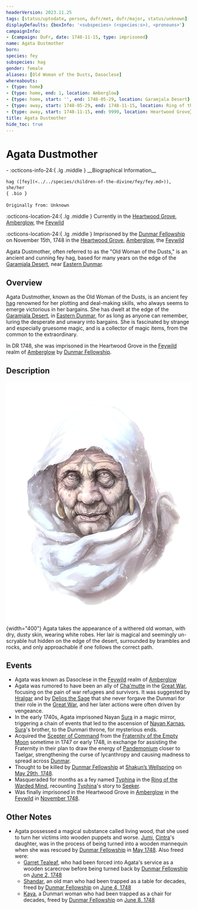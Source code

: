 ```yaml
---
headerVersion: 2023.11.25
tags: [status/uptodate, person, dufr/met, dufr/major, status/unknown]
displayDefaults: {boxInfo: '<subspecies> (<species:s>), <pronouns>'}
campaignInfo:
- {campaign: DuFr, date: 1748-11-15, type: imprisoned}
name: Agata Dustmother
born:
species: fey
subspecies: hag
gender: female
aliases: [Old Woman of the Dusts, Dasoclese]
whereabouts:
- {type: home}
- {type: home, end: 1, location: Amberglow}
- {type: home, start: '', end: 1748-05-29, location: Garamjala Desert}
- {type: away, start: 1748-05-29, end: 1748-11-15, location: Ring of the Warded Mind}
- {type: away, start: 1748-11-15, end: 9999, location: Heartwood Grove}
title: Agata Dustmother
hide_toc: true
---
```

# Agata Dustmother
<div class="grid cards ext-narrow-margin ext-one-column" markdown>
- :octicons-info-24:{ .lg .middle } __Biographical Information__

    hag ([fey](<../../species/children-of-the-divine/fey/fey.md>)), she/her  
    { .bio }

    Originally from: Unknown
</div>

:octicons-location-24:{ .lg .middle } Currently in the [Heartwood Grove](<../../cosmology/multiverse/echo-realms/feywild/heartwood-grove.md>), [Amberglow](<../../cosmology/multiverse/echo-realms/feywild/amberglow.md>), the [Feywild](<../../cosmology/multiverse/echo-realms/feywild/feywild.md>)



:octicons-location-24:{ .lg .middle } Imprisoned by the [Dunmar Fellowship](<../pcs/dunmar-fellowship/dunmar-fellowship.md>) on November 15th, 1748 in the [Heartwood Grove](<../../cosmology/multiverse/echo-realms/feywild/heartwood-grove.md>), [Amberglow](<../../cosmology/multiverse/echo-realms/feywild/amberglow.md>), the [Feywild](<../../cosmology/multiverse/echo-realms/feywild/feywild.md>)  


Agata Dustmother, often referred to as the "Old Woman of the Dusts," is an ancient and cunning fey hag, based for many years on the edge of the [Garamjala Desert](<../../gazetteer/greater-dunmar/garamjala-plateau/garamjala-desert.md>), near [Eastern Dunmar](<../../gazetteer/greater-dunmar/realms/dunmar/eastern-dunmar/eastern-dunmar.md>). 
## Overview

Agata Dustmother, known as the Old Woman of the Dusts, is an ancient fey [hag](<../../primary-sources/story-about-hags.md>) renowned for her plotting and deal-making skills, who always seems to emerge victorious in her bargains. She has dwelt at the edge of the [Garamjala Desert](<../../gazetteer/greater-dunmar/garamjala-plateau/garamjala-desert.md>), in [Eastern Dunmar](<../../gazetteer/greater-dunmar/realms/dunmar/eastern-dunmar/eastern-dunmar.md>), for as long as anyone can remember, luring the desperate and unwary into bargains. She is fascinated by strange and especially gruesome magic, and is a collector of magic items, from the common to the extraordinary. 

In DR 1748, she was imprisoned in the Heartwood Grove in the [Feywild](<../../cosmology/multiverse/echo-realms/feywild/feywild.md>) realm of [Amberglow](<../../cosmology/multiverse/echo-realms/feywild/amberglow.md>) by [Dunmar Fellowship](<../pcs/dunmar-fellowship/dunmar-fellowship.md>). 
## Description
![Agata Portrait](../../assets/agata-portrait.png){width="400"}
Agata takes the appearance of a withered old woman, with dry, dusty skin, wearing white robes. Her lair is magical and seemingly un-scryable hut hidden on the edge of the desert, surrounded by brambles and rocks, and only approachable if one follows the correct path. 
## Events

- Agata was known as Dasoclese in the [Feywild](<../../cosmology/multiverse/echo-realms/feywild/feywild.md>) realm of [Amberglow](<../../cosmology/multiverse/echo-realms/feywild/amberglow.md>)
- Agata was rumored to have been an ally of [Cha'mutte](<../extraplanar-powers/cha-mutte.md>) in the [Great War](<../../events/1500s/great-war.md>), focusing on the pain of war refugees and survivors. It was suggested by [Hralgar](<../giants/hralgar.md>) and by [Delios the Sage](<../tollenders/delios-the-sage.md>) that she never forgave the Dunmari for their role in the [Great War](<../../events/1500s/great-war.md>), and her later actions were often driven by vengeance. 
- In the early 1740s, Agata imprisoned Nayan [Sura](<../dunmari/sura.md>) in a magic mirror, triggering a chain of events that led to the ascension of [Nayan Karnas](<../dunmari/nayan-karnas.md>), [Sura](<../dunmari/sura.md>)'s brother, to the Dunmari throne, for mysterious ends.
- Acquired the [Scepter of Command](<../../things/artifacts-of-power/scepter-of-command.md>) from the [Fraternity of the Empty Moon](<../../groups/fraternity-of-the-empty-moon.md>) sometime in 1747 or early 1748, in exchange for assisting the Fraternity in their plan to draw the energy of [Pandemonium](<../../cosmology/multiverse/spiritual-realms/primal-realms/pandemonium.md>) closer to Taelgar, strengthening the curse of lycanthropy and causing madness to spread across [Dunmar](<../../gazetteer/greater-dunmar/realms/dunmar/dunmar.md>). 
- Thought to be killed by [Dunmar Fellowship](<../pcs/dunmar-fellowship/dunmar-fellowship.md>) at [Shakun’s Wellspring](<../../gazetteer/greater-dunmar/realms/dunmar/eastern-dunmar/shakuns-wellspring.md>) on [May 29th, 1748](<../../campaigns/dunmari-frontier/session-notes/session-28-dufr.md>).
- Masqueraded for months as a fey named [Typhina](<./typhina.md>) in the [Ring of the Warded Mind](<../../campaigns/dunmari-frontier/treasure/treasure-from-agata/ring-of-the-warded-mind.md>), recounting [Typhina](<./typhina.md>)'s story to [Seeker](<../pcs/dunmar-fellowship/seeker.md>).
- Was finally imprisoned in the Heartwood Grove in [Amberglow](<../../cosmology/multiverse/echo-realms/feywild/amberglow.md>) in the [Feywild](<../../cosmology/multiverse/echo-realms/feywild/feywild.md>) in [November 1748](<../../campaigns/dunmari-frontier/session-notes/session-67-dufr.md>).


## **Other Notes**

- Agata possessed a magical substance called living wood, that she used to turn her victims into wooden puppets and worse. [Jumi](<../dunmari/jumi.md>), [Cintra](<../dunmari/cintra.md>)'s daughter, was in the process of being turned into a wooden mannequin when she was rescued by [Dunmar Fellowship](<../pcs/dunmar-fellowship/dunmar-fellowship.md>) in [ May 1748](<../../campaigns/dunmari-frontier/session-notes/session-29-dufr.md>). Also freed were:
	- [Garret Tealeaf](<../halflings/garret-tealeaf.md>), who had been forced into Agata's service as a wooden scarecrow before being turned back by [Dunmar Fellowship](<../pcs/dunmar-fellowship/dunmar-fellowship.md>) on [June 2, 1748](<../../campaigns/dunmari-frontier/session-notes/session-30-dufr.md>)
	- [Shandar](<../dunmari/shandar.md>), an old man who had been trapped as a table for decades, freed by [Dunmar Fellowship](<../pcs/dunmar-fellowship/dunmar-fellowship.md>) on [June 4, 1748](<../../campaigns/dunmari-frontier/session-notes/session-30-dufr.md>)
	- [Kaya](<../dunmari/kaya.md>), a Dunmari woman who had been trapped as a chair for decades, freed by [Dunmar Fellowship](<../pcs/dunmar-fellowship/dunmar-fellowship.md>) on [June 8, 1748](<../../campaigns/dunmari-frontier/session-notes/session-31-dufr.md>)

